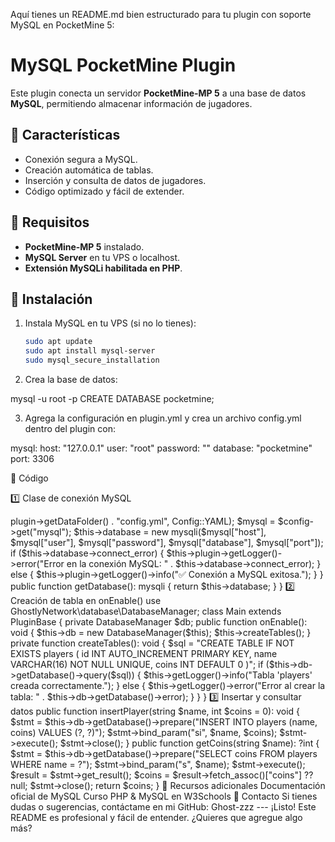 Aquí tienes un README.md bien estructurado para tu plugin con soporte MySQL en PocketMine 5:

# MySQL PocketMine Plugin

Este plugin conecta un servidor **PocketMine-MP 5** a una base de datos **MySQL**, permitiendo almacenar información de jugadores.

## 🚀 Características

- Conexión segura a MySQL.
- Creación automática de tablas.
- Inserción y consulta de datos de jugadores.
- Código optimizado y fácil de extender.

## 📌 Requisitos

- **PocketMine-MP 5** instalado.
- **MySQL Server** en tu VPS o localhost.
- **Extensión MySQLi habilitada en PHP**.

## 🔧 Instalación

1. Instala MySQL en tu VPS (si no lo tienes):
   ```sh
   sudo apt update
   sudo apt install mysql-server
   sudo mysql_secure_installation

2. Crea la base de datos:

mysql -u root -p
CREATE DATABASE pocketmine;


3. Agrega la configuración en plugin.yml y crea un archivo config.yml dentro del plugin con:

mysql:
  host: "127.0.0.1"
  user: "root"
  password: ""
  database: "pocketmine"
  port: 3306



📜 Código

1️⃣ Clase de conexión MySQL

<?php

declare(strict_types=1);

namespace GhostlyNetwork\database;

use mysqli;
use pocketmine\plugin\PluginBase;
use pocketmine\utils\Config;

class DatabaseManager {

    private mysqli $database;

    public function __construct(private PluginBase $plugin) {
        $config = new Config($this->plugin->getDataFolder() . "config.yml", Config::YAML);

        $mysql = $config->get("mysql");
        $this->database = new mysqli($mysql["host"], $mysql["user"], $mysql["password"], $mysql["database"], $mysql["port"]);

        if ($this->database->connect_error) {
            $this->plugin->getLogger()->error("Error en la conexión MySQL: " . $this->database->connect_error);
        } else {
            $this->plugin->getLogger()->info("✅ Conexión a MySQL exitosa.");
        }
    }

    public function getDatabase(): mysqli {
        return $this->database;
    }
}

2️⃣ Creación de tabla en onEnable()

use GhostlyNetwork\database\DatabaseManager;

class Main extends PluginBase {

    private DatabaseManager $db;

    public function onEnable(): void {
        $this->db = new DatabaseManager($this);
        $this->createTables();
    }

    private function createTables(): void {
        $sql = "CREATE TABLE IF NOT EXISTS players (
            id INT AUTO_INCREMENT PRIMARY KEY,
            name VARCHAR(16) NOT NULL UNIQUE,
            coins INT DEFAULT 0
        )";

        if ($this->db->getDatabase()->query($sql)) {
            $this->getLogger()->info("Tabla 'players' creada correctamente.");
        } else {
            $this->getLogger()->error("Error al crear la tabla: " . $this->db->getDatabase()->error);
        }
    }
}

3️⃣ Insertar y consultar datos

public function insertPlayer(string $name, int $coins = 0): void {
    $stmt = $this->db->getDatabase()->prepare("INSERT INTO players (name, coins) VALUES (?, ?)");
    $stmt->bind_param("si", $name, $coins);
    $stmt->execute();
    $stmt->close();
}

public function getCoins(string $name): ?int {
    $stmt = $this->db->getDatabase()->prepare("SELECT coins FROM players WHERE name = ?");
    $stmt->bind_param("s", $name);
    $stmt->execute();
    $result = $stmt->get_result();
    $coins = $result->fetch_assoc()["coins"] ?? null;
    $stmt->close();
    return $coins;
}

📖 Recursos adicionales

Documentación oficial de MySQL

Curso PHP & MySQL en W3Schools


📩 Contacto

Si tienes dudas o sugerencias, contáctame en mi GitHub: Ghost-zzz


---

¡Listo! Este README es profesional y fácil de entender. ¿Quieres que agregue algo más?

